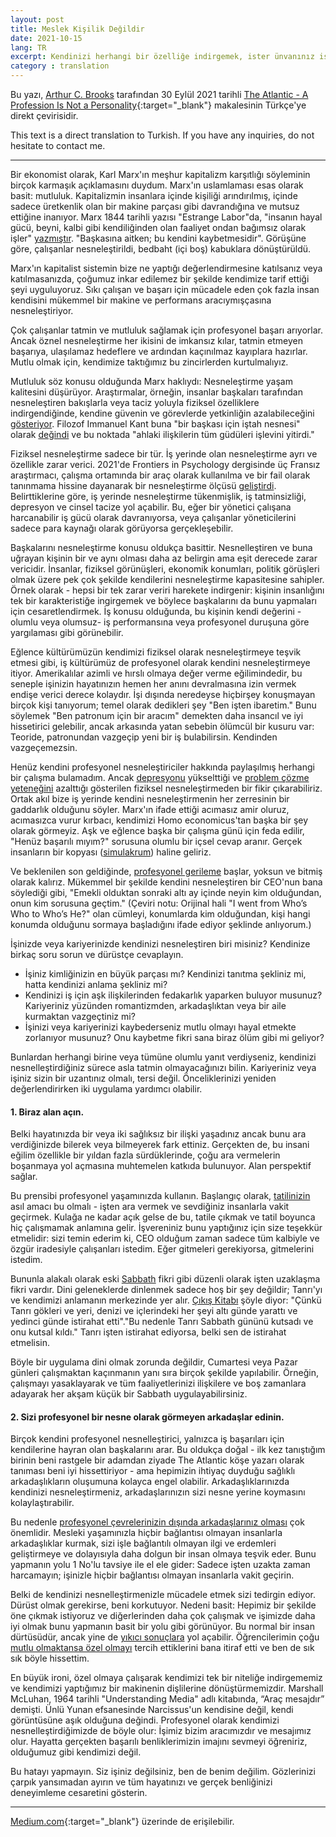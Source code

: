 ```yaml
---
layout: post
title: Meslek Kişilik Değildir
date: 2021-10-15
lang: TR
excerpt: Kendinizi herhangi bir özelliğe indirgemek, ister ünvanınız ister iş performansınız olsun, son derece zarar verici bir eylemdir
category : translation
---
```



Bu yazı, [Arthur C. Brooks](https://www.theatlantic.com/author/arthur-c-brooks/) tarafından 30 Eylül 2021 tarihli [The Atlantic - A Profession Is Not a Personality](https://www.theatlantic.com/family/archive/2021/09/self-objectification-work/620246/){:target="_blank"} makalesinin Türkçe'ye direkt çevirisidir.


This text is a direct translation to Turkish. If you have any inquiries, do not hesitate to contact me.


<hr>


Bir ekonomist olarak, Karl Marx'ın meşhur kapitalizm karşıtlığı söyleminin birçok karmaşık açıklamasını duydum. Marx'ın uslamlaması esas olarak basit: mutluluk. Kapitalizmin insanlara içinde kişiliği arındırılmış, içinde sadece üretkenlik olan bir makine parçası gibi davrandığına ve mutsuz ettiğine inanıyor. Marx 1844 tarihli yazısı "Estrange Labor"da, "insanın hayal gücü, beyni, kalbi gibi kendiliğinden olan faaliyet ondan bağımsız olarak işler" [yazmıştır](https://www.marxists.org/archive/marx/works/1844/manuscripts/labour.htm). "Başkasına aitken; bu kendini kaybetmesidir". Görüşüne göre, çalışanlar nesneleştirildi, bedbaht (içi boş) kabuklara dönüştürüldü.


Marx'ın kapitalist sistemin bize ne yaptığı değerlendirmesine katılsanız veya katılmasanızda, çoğumuz inkar edilemez bir şekilde kendimize tarif ettiği şeyi uyguluyoruz. Sıkı çalışan ve başarı için mücadele eden çok fazla insan kendisini mükemmel bir makine ve performans aracıymışçasına nesneleştiriyor.


Çok çalışanlar tatmin ve mutluluk sağlamak için profesyonel başarı arıyorlar. Ancak öznel nesneleştirme her ikisini de imkansız kılar, tatmin etmeyen başarıya, ulaşılamaz hedeflere ve ardından kaçınılmaz kayıplara hazırlar. Mutlu olmak için, kendimize taktığımız bu zincirlerden kurtulmalıyız.


Mutluluk söz konusu olduğunda Marx haklıydı: Nesneleştirme yaşam kalitesini düşürüyor. Araştırmalar, örneğin, insanlar başkaları tarafından nesneleştiren bakışlarla veya taciz yoluyla fiziksel özelliklere indirgendiğinde, kendine güvenin ve görevlerde yetkinliğin azalabileceğini [gösteriyor](https://scholars.carroll.edu/handle/20.500.12647/3769). Filozof Immanuel Kant buna "bir başkası için iştah nesnesi" olarak [değindi](https://plato.stanford.edu/entries/feminism-objectification/) ve bu noktada "ahlaki ilişkilerin tüm güdüleri işlevini yitirdi."


Fiziksel nesneleştirme sadece bir tür. İş yerinde olan nesneleştirme ayrı ve özellikle zarar verici. 2021'de Frontiers in Psychology dergisinde üç Fransız araştırmacı, çalışma ortamında bir araç olarak kullanılma ve bir fail olarak tanınmama hissine dayanarak bir nesneleştirme ölçüsü [geliştirdi](https://www.frontiersin.org/articles/10.3389/fpsyg.2021.651071/full). Belirttiklerine göre, iş yerinde nesneleştirme tükenmişlik, iş tatminsizliği, depresyon ve cinsel tacize yol açabilir. Bu, eğer bir yönetici çalışana harcanabilir iş gücü olarak davranıyorsa, veya çalışanlar yöneticilerini sadece para kaynağı olarak görüyorsa gerçekleşebilir.


Başkalarını nesneleştirme konusu oldukça basittir. Nesnelleştiren ve buna uğrayan kişinin bir ve aynı olması daha az belirgin ama eşit derecede zarar vericidir. İnsanlar, fiziksel görünüşleri, ekonomik konumları, politik görüşleri olmak üzere pek çok şekilde kendilerini nesneleştirme kapasitesine sahipler. Örnek olarak - hepsi bir tek zarar veriri harekete indirgenir: kişinin insanlığını tek bir karakteristiğe ingirgemek ve böylece başkalarını da bunu yapmaları için cesaretlendirmek. İş konusu olduğunda, bu kişinin kendi değerini -olumlu veya olumsuz- iş performansına veya profesyonel duruşuna göre yargılaması gibi görünebilir.


Eğlence kültürümüzün kendimizi fiziksel olarak nesneleştirmeye teşvik etmesi gibi, iş kültürümüz de profesyonel olarak kendini nesneleştirmeye itiyor. Amerikalılar azimli ve hırslı olmaya değer verme eğilimindedir, bu seneple işinizin hayatınızın hemen her anını devralmasına izin vermek endişe verici derece kolaydır. İşi dışında neredeyse hiçbirşey konuşmayan birçok kişi tanıyorum; temel olarak dedikleri şey "Ben işten ibaretim." Bunu söylemek "Ben patronum için bir aracım" demekten daha insancıl ve iyi hissetirici gelebilir, ancak arkasında yatan sebebin ölümcül bir kusuru var: Teoride, patronundan vazgeçip yeni bir iş bulabilirsin. Kendinden vazgeçemezsin.


Henüz kendini profesyonel nesneleştiriciler hakkında paylaşılmış herhangi bir çalışma bulamadım. Ancak [depresyonu](https://onlinelibrary.wiley.com/doi/abs/10.1111/1471-6402.t01-1-00076) yükselttiği ve [problem çözme yeteneğini](https://journals.sagepub.com/doi/full/10.1111/j.1471-6402.2006.00262.x) azalttığı gösterilen fiziksel nesneleştirmeden bir fikir çıkarabiliriz. Ortak akıl bize iş yerinde kendini nesneleştirmenin her zerresinin bir gaddarlık olduğunu söyler. Marx'ın ifade ettiği acımasız amir oluruz, acımasızca vurur kırbacı, kendimizi Homo economicus'tan başka bir şey olarak görmeyiz. Aşk ve eğlence başka bir çalışma günü için feda edilir, "Henüz başarılı mıyım?" sorusuna olumlu bir içsel cevap aranır. Gerçek insanların bir kopyası ([simulakrum](https://tr.wikipedia.org/wiki/Simulakrum)) haline geliriz.


Ve beklenilen son geldiğinde, [profesyonel gerileme](https://www.theatlantic.com/magazine/archive/2019/07/work-peak-professional-decline/590650/) başlar, yoksun ve bitmiş olarak kalırız. Mükemmel bir şekilde kendini nesneleştiren bir CEO'nun bana söylediği gibi, "Emekli olduktan sonraki altı ay içinde neyin kim olduğundan, onun kim sorusuna geçtim." (Çeviri notu: Orijinal hali "I went from Who’s Who to Who’s He?" olan cümleyi, konumlarda kim olduğundan, kişi hangi konumda olduğunu sormaya başladığını ifade ediyor şeklinde anlıyorum.)


İşinizde veya kariyerinizde kendinizi nesneleştiren biri misiniz? Kendinize birkaç soru sorun ve dürüstçe cevaplayın.


- İşiniz kimliğinizin en büyük parçası mı? Kendinizi tanıtma şekliniz mi, hatta kendinizi anlama şekliniz mi?
- Kendinizi iş için aşk ilişkilerinden fedakarlık yaparken buluyor musunuz? Kariyeriniz yüzünden romantizmden, arkadaşlıktan veya bir aile kurmaktan vazgeçtiniz mi?
- İşinizi veya kariyerinizi kaybederseniz mutlu olmayı hayal etmekte zorlanıyor musunuz? Onu kaybetme fikri sana biraz ölüm gibi mi geliyor?


Bunlardan herhangi birine veya tümüne olumlu yanıt verdiyseniz, kendinizi nesnelleştirdiğiniz sürece asla tatmin olmayacağınızı bilin. Kariyeriniz veya işiniz sizin bir uzantınız olmalı, tersi değil. Önceliklerinizi yeniden değerlendirirken iki uygulama yardımcı olabilir.


#### 1. Biraz alan açın.


Belki hayatınızda bir veya iki sağlıksız bir ilişki yaşadınız ancak bunu ara verdiğinizde bilerek veya bilmeyerek fark ettiniz. Gerçekten de, bu insani eğilim özellikle bir yıldan fazla sürdüklerinde, çoğu ara vermelerin boşanmaya yol açmasına muhtemelen katkıda bulunuyor. Alan perspektif sağlar.


Bu prensibi profesyonel yaşamınızda kullanın. Başlangıç olarak, [tatilinizin](https://www.theatlantic.com/family/archive/2021/06/vacation-happiness-plan/619275/) asıl amacı bu olmalı - işten ara vermek ve sevdiğiniz insanlarla vakit geçirmek. Kulağa ne kadar açık gelse de bu, tatile çıkmak ve tatil boyunca hiç çalışmamak anlamına gelir. İşvereniniz bunu yaptığınız için size teşekkür etmelidir: sizi temin ederim ki, CEO olduğum zaman sadece tüm kalbiyle ve özgür iradesiyle çalışanları istedim. Eğer gitmeleri gerekiyorsa, gitmelerini istedim.


Bununla alakalı olarak eski [Sabbath](https://tr.wikipedia.org/wiki/Sebt_G%C3%BCn%C3%BC) fikri gibi düzenli olarak işten uzaklaşma fikri vardır. Dini geleneklerde dinlenmek sadece hoş bir şey değildir; Tanrı'yı ve kendimizi anlamanın merkezinde yer alır. [Çıkış Kitabı](https://tr.wikipedia.org/wiki/%C3%87%C4%B1k%C4%B1%C5%9F_Kitab%C4%B1) şöyle diyor: "Çünkü Tanrı gökleri ve yeri, denizi ve içlerindeki her şeyi altı günde yarattı ve yedinci günde istirahat etti"."Bu nedenle Tanrı Sabbath gününü kutsadı ve onu kutsal kıldı." Tanrı işten istirahat ediyorsa, belki sen de istirahat etmelisin.


Böyle bir uygulama dini olmak zorunda değildir, Cumartesi veya Pazar günleri çalışmaktan kaçınmanın yanı sıra birçok şekilde yapılabilir. Örneğin, çalışmayı yasaklayarak ve tüm faaliyetlerinizi ilişkilere ve boş zamanlara adayarak her akşam küçük bir Sabbath uygulayabilirsiniz.


#### 2. Sizi profesyonel bir nesne olarak görmeyen arkadaşlar edinin.


Birçok kendini profesyonel nesnelleştirici, yalnızca iş başarıları için kendilerine hayran olan başkalarını arar. Bu oldukça doğal - ilk kez tanıştığım birinin beni rastgele bir adamdan ziyade The Atlantic köşe yazarı olarak tanıması beni iyi hissettiriyor - ama hepimizin ihtiyaç duyduğu sağlıklı arkadaşlıkların oluşumuna kolayca engel olabilir. Arkadaşlıklarınızda kendinizi nesneleştirmeniz, arkadaşlarınızın sizi nesne yerine koymasını kolaylaştırabilir.


Bu nedenle [profesyonel çevrelerinizin dışında arkadaşlarınız olması](https://www.theatlantic.com/family/archive/2021/04/deep-friendships-aristotle/618529/) çok önemlidir. Mesleki yaşamınızla hiçbir bağlantısı olmayan insanlarla arkadaşlıklar kurmak, sizi işle bağlantılı olmayan ilgi ve erdemleri geliştirmeye ve dolayısıyla daha dolgun bir insan olmaya teşvik eder. Bunu yapmanın yolu 1 No'lu tavsiye ile el ele gider: Sadece işten uzakta zaman harcamayın; işinizle hiçbir bağlantısı olmayan insanlarla vakit geçirin.


Belki de kendinizi nesnelleştirmenizle mücadele etmek sizi tedirgin ediyor. Dürüst olmak gerekirse, beni korkutuyor. Nedeni basit: Hepimiz bir şekilde öne çıkmak istiyoruz ve diğerlerinden daha çok çalışmak ve işimizde daha iyi olmak bunu yapmanın basit bir yolu gibi görünüyor. Bu normal bir insan dürtüsüdür, ancak yine de [yıkıcı sonuçlara](https://www.psychologytoday.com/us/blog/starving-the-banquet/201105/dreaming-being-special) yol açabilir. Öğrencilerimin çoğu [mutlu olmaktansa özel olmayı](https://www.theatlantic.com/family/archive/2020/07/why-success-wont-make-you-happy/614731/) tercih ettiklerini bana itiraf etti ve ben de sık sık böyle hissettim.


En büyük ironi, özel olmaya çalışarak kendimizi tek bir niteliğe indirgememiz ve kendimizi yaptığımız bir makinenin dişlilerine dönüştürmemizdir. Marshall McLuhan, 1964 tarihli "Understanding Media" adlı kitabında, “Araç mesajdır” demişti. Ünlü Yunan efsanesinde Narcissus'un kendisine değil, kendi görüntüsüne aşık olduğuna değindi. Profesyonel olarak kendimizi nesnelleştirdiğimizde de böyle olur: İşimiz bizim aracımızdır ve mesajımız olur. Hayatta gerçekten başarılı benliklerimizin imajını sevmeyi öğreniriz, olduğumuz gibi kendimizi değil.


Bu hatayı yapmayın. Siz işiniz değilsiniz, ben de benim değilim. Gözlerinizi çarpık yansımadan ayırın ve tüm hayatınızı ve gerçek benliğinizi deneyimleme cesaretini gösterin.


<hr>


[Medium.com](https://link.medium.com/***){:target="_blank"} üzerinde de erişilebilir.